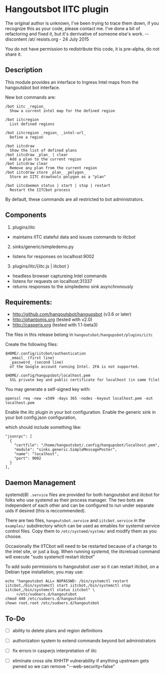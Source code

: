 # Hangoutsbot IITC plugin

The original author is unknown, I've been trying to trace them down,
if you recognize this as your code, please contact me.  I've done a bit
of refactoring and fixed it, but it's derrivative of someone else's work.
	-- discontent /at/ resists.org - 24 July 2015

You do not have permission to redistribute this code, it is pre-alpha,
do not share it.

## Description

This module provides an interface to Ingress Intel maps from the
hangoutsbot bot interface.

New bot commands are:

    /bot iitc _region_
      Show a current intel map for the defined region

    /bot iitcregion
      List defined regions

    /bot iitcregion _region_ _intel-url_
      Define a region

    /bot iitcdraw
      Show the list of defined plans
    /bot iitcdraw _plan_ | clear
      Add a plan to the current region
    /bot iitcdraw clear
      Remove any plan from the current region
    /bot iitcdraw store _plan_ _polygon_
      Store an IITC drawtools polygon as a "plan"

    /bot iitcdaemon status | start | stop | restart
      Restart the IITCbot process

By default, these commands are all restricted to bot administrators.

## Components

1. plugins/iitc
  - maintains IITC stateful data and issues commands to iitcbot
2. sinks/generic/simpledemo.py
  - listens for responses on localhost:9002
3. plugins/iitc/{iitc.js | iitcbot }
  - headless browser captureing Intel commands
  - listens for requests on localhost:31337
  - returns responses to the simpledemo sink asynchronously

## Requirements:

- http://github.com/hangoutsbot/hangupsbot (v3.6 or later)
- http://phantomjs.org (tested with v2.0)
- http://casperjs.org (tested with 1.1-beta3)

The files in this release belong in `hangoutsbot/hangupsbot/plugins/iitc`

Create the following files:

    $HOME/.config/iitcbot/authentication
      _email_ (first line)
      _password_ (second line)
      of the Google account running Intel. 2FA is not supported.

    $HOME/.config/hangupsbot/localhost.pem
      SSL private key and public certificate for localhost (in same file)

You may generate a self-signed key with:

    openssl req -new -x509 -days 365 -nodes -keyout localhost.pem -out localhost.pem

Enable the iitc plugin in your bot configuration.
Enable the generic sink in your bot config.json configuration,

which should include something like:

    "jsonrpc": [
      {
        "certfile": "/home/hangoutsbot/.config/hangupsbot/localhost.pem",
        "module": "sinks.generic.SimpleMessagePoster",
        "name": "localhost",
        "port": 9002
      }
    ],


## Daemon Management

systemd(8) `.service` files are provided for both hangoutsbot and iitcbot
for folks who use systemd as their process manager. The two bots are
independent of each other and can be configured to run under separate
uids if desired (this is reccommended).

There are two files, `hangoutsbot.service` and `iitcbot.service` in the
`examples/` subdirectory which can be used as emables for systemd service
control files. Copy them to `/etc/systemd/system/` and modify them as
you choose.

Occasionally the IITCbot will need to be restarted because of a change
to the intel site, or just a bug. When running systemd, the iitcreload
command will execute "sudo systemctl restart iitcbot"

To add sudo permissions to hangoutsbot user so it can restart iitcbot,
on a Debian type installation, you may use:

    echo "hangoutsbot ALL= NOPASSWD: /bin/systemctl restart iitcbot,/bin/systemctl start iitcbot,/bin/systemctl stop iitcbot,/bin/systemctl status iitcbot" \
	     >/etc/sudoers.d/hangoutsbot
    chmod 440 /etc/sudoers.d/hangoutsbot
    chown root.root /etc/sudoers.d/hangoutsbot

## To-Do

- [ ] ability to delete plans and region definitions
- [ ] authorization system to extend commands beyond bot administrators
- [ ] fix errors in casperjs interpretation of iitc
- [ ] eliminate cross site XHHTP vulnerability if anything upstream gets pwned
      so we can remove "--web-security=false"


